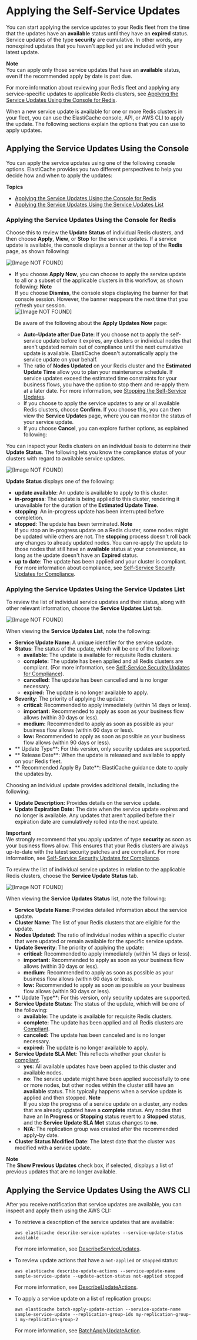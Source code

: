 # Applying the Self\-Service Updates<a name="applying-updates"></a>

You can start applying the service updates to your Redis fleet from the time that the updates have an **available** status until they have an **expired** status\. Service updates of the type **security** are cumulative\. In other words, any nonexpired updates that you haven't applied yet are included with your latest update\.

**Note**  
You can apply only those service updates that have an **available** status, even if the recommended apply by date is past due\. 

For more information about reviewing your Redis fleet and applying any service\-specific updates to applicable Redis clusters, see [Applying the Service Updates Using the Console for Redis](#applying-updates-console-redis-console)\.

When a new service update is available for one or more Redis clusters in your fleet, you can use the ElastiCache console, API, or AWS CLI to apply the update\. The following sections explain the options that you can use to apply updates\.

## Applying the Service Updates Using the Console<a name="applying-updates-console"></a>

You can apply the service updates using one of the following console options\. ElastiCache provides you two different perspectives to help you decide how and when to apply the updates:

**Topics**
+ [Applying the Service Updates Using the Console for Redis](#applying-updates-console-redis-console)
+ [Applying the Service Updates Using the Service Updates List](#applying-updates-elasticache-update-console-redis)

### Applying the Service Updates Using the Console for Redis<a name="applying-updates-console-redis-console"></a>

Choose this to review the **Update Status** of individual Redis clusters, and then choose **Apply**, **View**, or **Stop** for the service updates\. If a service update is available, the console displays a banner at the top of the **Redis** page, as shown following:

![\[Image NOT FOUND\]](http://docs.aws.amazon.com/AmazonElastiCache/latest/red-ug/images/redis-self-service-sample-start.png)
+ If you choose **Apply Now**, you can choose to apply the service update to all or a subset of the applicable clusters in this workflow, as shown following: 
**Note**  
If you choose **Dismiss**, the console stops displaying the banner for that console session\. However, the banner reappears the next time that you refresh your session\.   
![\[Image NOT FOUND\]](http://docs.aws.amazon.com/AmazonElastiCache/latest/red-ug/images/service-update-apply-now.png)

  Be aware of the following about the **Apply Updates Now** page:
  + **Auto\-Update after Due Date**: If you choose not to apply the self\-service update before it expires, any clusters or individual nodes that aren't updated remain out of compliance until the next cumulative update is available\. ElastiCache doesn't automatically apply the service update on your behalf\.
  + The ratio of **Nodes Updated** on your Redis cluster and the **Estimated Update Time** allow you to plan your maintenance schedule\. If service updates exceed the estimated time constraints for your business flows, you have the option to stop them and re\-apply them at a later date\. For more information, see [Stopping the Self\-Service Updates](stopping-self-service-updates.md)\.
  + If you choose to apply the service updates to any or all available Redis clusters, choose **Confirm**\. If you choose this, you can then view the **Service Updates** page, where you can monitor the status of your service update\.
  + If you choose **Cancel**, you can explore further options, as explained following:

You can inspect your Redis clusters on an individual basis to determine their **Update Status**\. The following lets you know the compliance status of your clusters with regard to available service updates\.

![\[Image NOT FOUND\]](http://docs.aws.amazon.com/AmazonElastiCache/latest/red-ug/images/redis-self-service-sample.png)

**Update Status** displays one of the following:
+ **update available**: An update is available to apply to this cluster\.
+ **in\-progress**: The update is being applied to this cluster, rendering it unavailable for the duration of the **Estimated Update Time**\.
+ **stopping**: An in\-progress update has been interrupted before completion\.
+ **stopped**: The update has been terminated\.
**Note**  
If you stop an in\-progress update on a Redis cluster, some nodes might be updated while others are not\. The **stopping** process doesn't roll back any changes to already updated nodes\. You can re\-apply the update to those nodes that still have an **available** status at your convenience, as long as the update doesn't have an **Expired** status\.
+ **up to date**: The update has been applied and your cluster is compliant\. For more information about compliance, see [Self\-Service Security Updates for Compliance](elasticache-compliance.md#elasticache-compliance-self-service)\.

### Applying the Service Updates Using the Service Updates List<a name="applying-updates-elasticache-update-console-redis"></a>

To review the list of individual service updates and their status, along with other relevant information, choose the **Service Updates List** tab\. 

![\[Image NOT FOUND\]](http://docs.aws.amazon.com/AmazonElastiCache/latest/red-ug/images/service-update-available.png)

When viewing the **Service Updates List**, note the following:
+ **Service Update Name**: A unique identifier for the service update\.
+ **Status**: The status of the update, which will be one of the following:
  + **available:** The update is available for requisite Redis clusters\.
  + **complete:** The update has been applied and all Redis clusters are compliant\. \(For more information, see [Self\-Service Security Updates for Compliance](elasticache-compliance.md#elasticache-compliance-self-service)\)\.
  + **cancelled:** The update has been cancelled and is no longer necessary\.
  + **expired:** The update is no longer available to apply\.
+ **Severity**: The priority of applying the update:
  + **critical:** Recommended to apply immediately \(within 14 days or less\)\.
  + **important:** Recommended to apply as soon as your business flow allows \(within 30 days or less\)\.
  + **medium:** Recommended to apply as soon as possible as your business flow allows \(within 60 days or less\)\.
  + **low:** Recommended to apply as soon as possible as your business flow allows \(within 90 days or less\)\.
+ ** Update Type**: For this version, only security updates are supported\.
+ ** Release Date**: When the update is released and available to apply on your Redis fleet\.
+ ** Recommended Apply By Date**: ElastiCache guidance date to apply the updates by\.

Choosing an individual update provides additional details, including the following:
+ **Update Description:** Provides details on the service update\.
+ **Update Expiration Date:** The date when the service update expires and no longer is available\. Any updates that aren't applied before their expiration date are cumulatively rolled into the next update\.

**Important**  
We strongly recommend that you apply updates of type **security** as soon as your business flows allow\. This ensures that your Redis clusters are always up\-to\-date with the latest security patches and are compliant\. For more information, see [Self\-Service Security Updates for Compliance](elasticache-compliance.md#elasticache-compliance-self-service)\.

To review the list of individual service updates in relation to the applicable Redis clusters, choose the **Service Update Status** tab\. 

![\[Image NOT FOUND\]](http://docs.aws.amazon.com/AmazonElastiCache/latest/red-ug/images/service-update-available-status.png)

When viewing the **Service Updates Status** list, note the following:
+ **Service Update Name**: Provides detailed information about the service update\.
+ **Cluster Name**: The list of your Redis clusters that are eligible for the update\.
+ **Nodes Updated:** The ratio of individual nodes within a specific cluster that were updated or remain available for the specific service update\.
+ **Update Severity**: The priority of applying the update:
  + **critical:** Recommended to apply immediately \(within 14 days or less\)\.
  + **important:** Recommended to apply as soon as your business flow allows \(within 30 days or less\)\.
  + **medium:** Recommended to apply as soon as possible as your business flow allows \(within 60 days or less\)\.
  + **low:** Recommended to apply as soon as possible as your business flow allows \(within 90 days or less\)\.
+ ** Update Type**: For this version, only security updates are supported\.
+ **Service Update Status**: The status of the update, which will be one of the following:
  + **available:** The update is available for requisite Redis clusters\.
  + **complete:** The update has been applied and all Redis clusters are [Compliant](https://docs.aws.amazon.com/AmazonElastiCache/latest/red-ug/elasticache-compliance-self-service.html)\.
  + **canceled:** The update has been canceled and is no longer necessary\.
  + **expired:** The update is no longer available to apply\.
+ **Service Update SLA Met**: This reflects whether your cluster is [compliant](https://docs.aws.amazon.com/AmazonElastiCache/latest/red-ug/elasticache-compliance-self-service.html)\.
  + **yes**: All available updates have been applied to this cluster and available nodes\. 
  + **no**: The service update might have been applied successfully to one or more nodes, but other nodes within the cluster still have an **available** status\. This typically happens when a service update is applied and then stopped\. 
**Note**  
If you stop the progress of a service update on a cluster, any nodes that are already updated have a **complete** status\. Any nodes that have an **In Progress** or **Stopping** status revert to a **Stopped** status, and the **Service Update SLA Met** status changes to **no**\. 
  + **N/A**: The replication group was created after the recommended apply\-by date\. 
+ **Cluster Status Modified Date**: The latest date that the cluster was modified with a service update\.

**Note**  
The **Show Previous Updates** check box, if selected, displays a list of previous updates that are no longer available\.

## Applying the Service Updates Using the AWS CLI<a name="applying-updates-cli-redis"></a>

After you receive notification that service updates are available, you can inspect and apply them using the AWS CLI:
+ To retrieve a description of the service updates that are available:

  `aws elasticache describe-service-updates --service-update-status available`

  For more information, see [DescribeServiceUpdates](https://docs.aws.amazon.com/AmazonElastiCache/latest/APIReference/API_DescribeServiceUpdates.html)\. 
+ To review update actions that have a `not-applied` or `stopped` status: 

  `aws elasticache describe-update-actions --service-update-name sample-service-update --update-action-status not-applied stopped`

  For more information, see [DescribeUpdateActions](https://docs.aws.amazon.com/AmazonElastiCache/latest/APIReference/API_DescribeUpdateActions.html)\. 
+ To apply a service update on a list of replication groups: 

  `aws elasticache batch-apply-update-action --service-update-name sample-service-update --replication-group-ids my-replication-group-1 my-replication-group-2`

  For more information, see [BatchApplyUpdateAction](https://docs.aws.amazon.com/AmazonElastiCache/latest/APIReference/API_BatchApplyUpdateAction.html)\. 